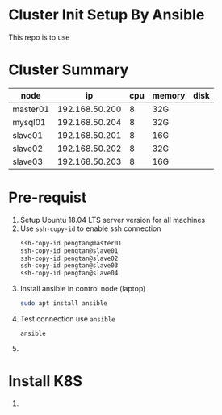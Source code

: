 # Cluster Init Setup By Ansible

This repo is to use 

# Cluster Summary
| node     | ip             | cpu | memory | disk |
|----------|----------------|-----|--------|------|
| master01 | 192.168.50.200 | 8   | 32G    |      |
| mysql01  | 192.168.50.204 | 8   | 32G    |      |
| slave01  | 192.168.50.201 | 8   | 16G    |      |
| slave02  | 192.168.50.202 | 8   | 32G    |      |
| slave03  | 192.168.50.203 | 8   | 16G    |      |


# Pre-requist 
1. Setup Ubuntu 18.04 LTS server version for all machines
2. Use `ssh-copy-id` to enable ssh connection
   ```bash
   ssh-copy-id pengtan@master01
   ssh-copy-id pengtan@slave01
   ssh-copy-id pengtan@slave02
   ssh-copy-id pengtan@slave03
   ssh-copy-id pengtan@slave04
   ```
3. Install ansible in control node (laptop)
   ```bash
   sudo apt install ansible
   ```
4. Test connection use `ansible` 
   ```
   ansible
   ```
5. 
# Install K8S
1. 
